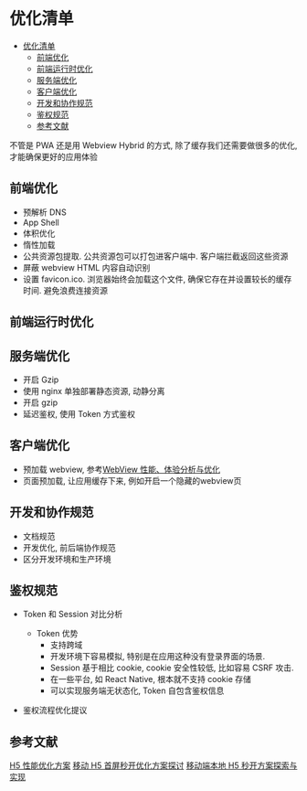 # 优化清单

* [优化清单](#优化清单)
  * [前端优化](#前端优化)
  * [前端运行时优化](#前端运行时优化)
  * [服务端优化](#服务端优化)
  * [客户端优化](#客户端优化)
  * [开发和协作规范](#开发和协作规范)
  * [鉴权规范](#鉴权规范)
  * [参考文献](#参考文献)

不管是 PWA 还是用 Webview Hybrid 的方式, 除了缓存我们还需要做很多的优化, 才能确保更好的应用体验

## 前端优化

* 预解析 DNS
* App Shell
* 体积优化
* 惰性加载
* 公共资源包提取. 公共资源包可以打包进客户端中. 客户端拦截返回这些资源
* 屏蔽 webview HTML 内容自动识别
* 设置 favicon.ico. 浏览器始终会加载这个文件, 确保它存在并设置较长的缓存时间. 避免浪费连接资源

## 前端运行时优化

## 服务端优化

* 开启 Gzip
* 使用 nginx 单独部署静态资源, 动静分离
* 开启 gzip
* 延迟鉴权, 使用 Token 方式鉴权

## 客户端优化

* 预加载 webview, 参考[WebView 性能、体验分析与优化](https://tech.meituan.com/WebViewPerf.html)
* 页面预加载, 让应用缓存下来, 例如开启一个隐藏的webview页

## 开发和协作规范

* 文档规范
* 开发优化, 前后端协作规范
* 区分开发环境和生产环境

## 鉴权规范

* Token 和 Session 对比分析

  * Token 优势
    * 支持跨域
    * 开发环境下容易模拟, 特别是在应用这种没有登录界面的场景.
    * Session 基于相比 cookie, cookie 安全性较低, 比如容易 CSRF 攻击.
    * 在一些平台, 如 React Native, 根本就不支持 cookie 存储
    * 可以实现服务端无状态化, Token 自包含鉴权信息

* 鉴权流程优化提议

## 参考文献

[H5 性能优化方案](https://mp.weixin.qq.com/s/pEKpjAhwDMIKQ4fzxix2eQ)
[移动 H5 首屏秒开优化方案探讨](https://blog.cnbang.net/tech/3477/)
[移动端本地 H5 秒开方案探索与实现](https://mp.weixin.qq.com/s/0OR4HJQSDq7nEFUAaX1x5A)
